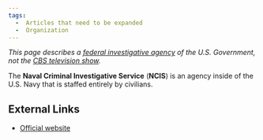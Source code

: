 ```yaml
---
tags:
  -  Articles that need to be expanded
  -  Organization
---
```

*This page describes a [federal investigative agency](federal_investigative_agency.md) of the U.S.
Government, not the [CBS television
show](http://www.cbs.com/primetime/ncis/).*

The **Naval Criminal Investigative Service** (**NCIS**) is an agency
inside of the U.S. Navy that is staffed entirely by civilians.

## External Links

- [Official website](http://www.ncis.navy.mil/)